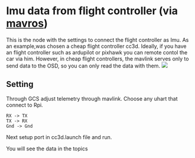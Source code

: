 # Imu data from flight controller (via [mavros](http://wiki.ros.org/mavros))

This is the node with the settings to connect the flight controller as Imu. 
As an example,was chosen a cheap flight controller cc3d.
Ideally, if you have an flight controller such as ardupilot or pixhawk you can remote contol the car via him. 
However, in cheap flight controllers, the mavlink serves only to send data to the OSD, so you can only read the data with them.
![](https://img3.banggood.com/thumb/gallery/upload/2014/10/SKU153975-94.jpg)

## Setting
Through GCS adjust telemetry through mavlink. 
Choose any uhart that connect to Rpi. <br/>

```
RX -> TX
TX -> RX
Gnd -> Gnd
```
Next setup port in cc3d.launch file and run.

You will see the data in the topics

